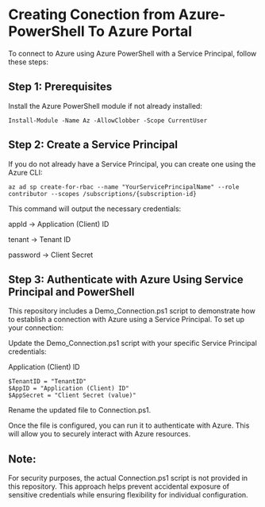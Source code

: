 # Creating Conection from Azure-PowerShell To Azure Portal

To connect to Azure using Azure PowerShell with a Service Principal, follow these steps:

## Step 1: Prerequisites

Install the Azure PowerShell module if not already installed:

```Install-Module -Name Az -AllowClobber -Scope CurrentUser```

## Step 2: Create a Service Principal

If you do not already have a Service Principal, you can create one using the Azure CLI:

```az ad sp create-for-rbac --name "YourServicePrincipalName" --role contributor --scopes /subscriptions/{subscription-id}```

This command will output the necessary credentials:

appId → Application (Client) ID

tenant → Tenant ID

password → Client Secret

## Step 3: Authenticate with Azure Using Service Principal and PowerShell

This repository includes a Demo_Connection.ps1 script to demonstrate how to establish a connection with Azure using a Service Principal. To set up your connection:

Update the Demo_Connection.ps1 script with your specific Service Principal credentials:

Application (Client) ID

```
$TenantID = "TenantID"
$AppID = "Application (Client) ID"
$AppSecret = "Client Secret (value)"
```

Rename the updated file to Connection.ps1.

Once the file is configured, you can run it to authenticate with Azure. This will allow you to securely interact with Azure resources.

## Note:

For security purposes, the actual Connection.ps1 script is not provided in this repository. This approach helps prevent accidental exposure of sensitive credentials while ensuring flexibility for individual configuration.
